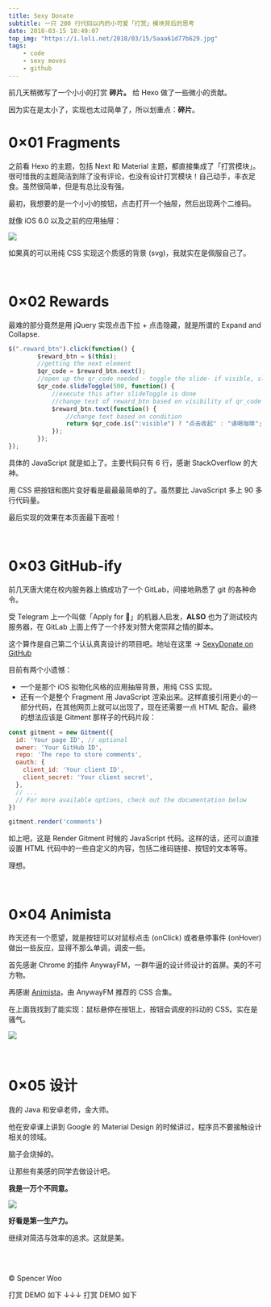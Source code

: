 ```yaml
---
title: Sexy Donate
subtitle: 一只 200 行代码以内的小可爱「打赏」模块背后的思考
date: 2018-03-15 18:49:07
top_img: "https://i.loli.net/2018/03/15/5aaa61d77b629.jpg"
tags:
    - code
    - sexy moves
    - github
---
```


前几天稍微写了一个小小的打赏 **碎片。** 给 Hexo 做了一些微小的贡献。

因为实在是太小了，实现也太过简单了，所以划重点：**碎片**。

# 0×01 Fragments

之前看 Hexo 的主题，包括 Next 和 Material 主题，都直接集成了「打赏模块」。很可惜我的主题简洁到除了没有评论，也没有设计打赏模块！自己动手，丰衣足食。虽然很简单，但是有总比没有强。

最初，我想要的是一个小小的按钮，点击打开一个抽屉，然后出现两个二维码。

就像 iOS 6.0 以及之前的应用抽屉：

![](https://i.loli.net/2018/03/15/5aaa57113bc8b.jpg)

如果真的可以用纯 CSS 实现这个质感的背景 (svg)，我就实在是佩服自己了。

<br>

# 0×02 Rewards

最难的部分竟然是用  jQuery 实现点击下拉 + 点击隐藏，就是所谓的 Expand and Collapse.

```javascript
$(".reward_btn").click(function() {
        $reward_btn = $(this);
        //getting the next element
        $qr_code = $reward_btn.next();
        //open up the qr_code needed - toggle the slide- if visible, slide up, if not slidedown.
        $qr_code.slideToggle(500, function() {
            //execute this after slideToggle is done
            //change text of reward_btn based on visibility of qr_code div
            $reward_btn.text(function() {
                //change text based on condition
                return $qr_code.is(":visible") ? "点击收起" : "请喝咖啡";
            });
        });
});
```

具体的 JavaScript 就是如上了。主要代码只有 6 行，感谢 StackOverflow 的大神。

用 CSS 把按钮和图片变好看是最最最简单的了。虽然要比 JavaScript 多上 90 多行代码量。

最后实现的效果在本页面最下面啦！

<br>

# 0×03 GitHub-ify

前几天唐大佬在校内服务器上搞成功了一个 GitLab，间接地熟悉了 git 的各种命令。

受 Telegram 上一个叫做「Apply for 🐸」的机器人启发，**ALSO** 也为了测试校内服务器，在 GitLab 上面上传了一个抒发对赞大佬崇拜之情的脚本。

这个算作是自己第二个认认真真设计的项目吧。地址在这里 -> [SexyDonate on GitHub](https://github.com/spencerwoo98/sexy-donate)

目前有两个小遗憾：

- 一个是那个 iOS 拟物化风格的应用抽屉背景，用纯 CSS 实现。
- 还有一个是整个 Fragment 用 JavaScript 渲染出来。这样直接引用更小的一部分代码，在其他网页上就可以出现了，现在还需要一点 HTML 配合。最终的想法应该是 Gitment 那样子的代码片段：

```javascript
const gitment = new Gitment({
  id: 'Your page ID', // optional
  owner: 'Your GitHub ID',
  repo: 'The repo to store comments',
  oauth: {
    client_id: 'Your client ID',
    client_secret: 'Your client secret',
  },
  // ...
  // For more available options, check out the documentation below
})

gitment.render('comments')
```

如上吧，这是 Render Gitment 时候的 JavaScript 代码。这样的话，还可以直接设置 HTML 代码中的一些自定义的内容，包括二维码链接、按钮的文本等等。

理想。

<br>

# 0×04 Animista

昨天还有一个愿望，就是按钮可以对鼠标点击 (onClick) 或者悬停事件 (onHover) 做出一些反应，显得不那么单调，调皮一些。

首先感谢 Chrome 的插件 AnywayFM，一群牛逼的设计师设计的首屏。美的不可方物。

再感谢 [Animista](http://animista.net/)，由 AnywayFM 推荐的 CSS 合集。

在上面我找到了能实现：鼠标悬停在按钮上，按钮会调皮的抖动的 CSS。实在是骚气。

![](https://i.loli.net/2018/03/14/5aa8bc4b20774.jpg)

<br>

# 0×05 设计

我的 Java 和安卓老师，金大师。

他在安卓课上讲到 Google 的 Material Design 的时候讲过，程序员不要接触设计相关的领域。

脑子会烧掉的。

让那些有美感的同学去做设计吧。

**我是一万个不同意。**

![](https://i.loli.net/2018/03/11/5aa5377418b17.jpg)

**好看是第一生产力。**

继续对简洁与效率的追求。这就是美。

<br>

<br>

© Spencer Woo

打赏 DEMO 如下 ↓↓↓ 打赏 DEMO 如下